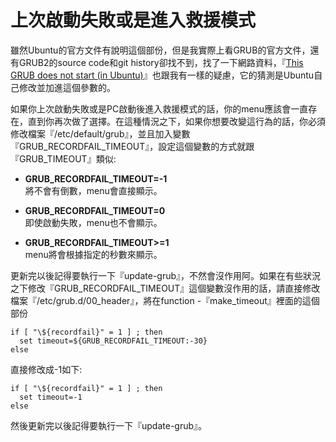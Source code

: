 # 上次啟動失敗或是進入救援模式

雖然Ubuntu的官方文件有說明這個部份，但是我實際上看GRUB的官方文件，還有GRUB2的source code和git history卻找不到，找了一下網路資料，『[This GRUB does not start (in Ubuntu)](https://thelastmaimou.wordpress.com/2013/11/11/this-grub-does-not-start-in-ubuntu/)』也跟我有一樣的疑慮，它的猜測是Ubuntu自己修改並加進這個參數的。

<span>
如果你上次啟動失敗或是PC啟動後進入救援模式的話，你的menu應該會一直存在，直到你再次做了選擇。在這種情況之下，如果你想要改變這行為的話，你必須修改檔案『/etc/default/grub』，並且加入變數『GRUB_RECORDFAIL_TIMEOUT』，設定這個變數的方式就跟『GRUB_TIMEOUT』類似:

- **GRUB_RECORDFAIL_TIMEOUT=-1**<br>
將不會有倒數，menu會直接顯示。

- **GRUB_RECORDFAIL_TIMEOUT=0**<br>
即使啟動失敗，menu也不會顯示。

- **GRUB_RECORDFAIL_TIMEOUT>=1**<br>
menu將會根據指定的秒數來顯示。

更新完以後記得要執行一下『update-grub』，不然會沒作用阿。如果在有些狀況之下修改『GRUB_RECORDFAIL_TIMEOUT』這個變數沒作用的話，請直接修改檔案『/etc/grub.d/00_header』，將在function -『make_timeout』裡面的這個部份
```
if [ "\${recordfail}" = 1 ] ; then
  set timeout=${GRUB_RECORDFAIL_TIMEOUT:-30}
else
```
直接修改成-1如下:
```
if [ "\${recordfail}" = 1 ] ; then
  set timeout=-1
else
```
然後更新完以後記得要執行一下『update-grub』。
<span>


